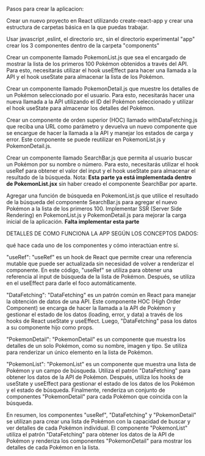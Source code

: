 Pasos para crear la aplicacion:

Crear un nuevo proyecto en React utilizando create-react-app y crear una estructura de carpetas básica en la que puedas trabajar.

Usar javascript ,eslint, el directorio src, sin el directorio experimental "app"
crear los 3 componentes dentro de la carpeta "components"

Crear un componente llamado PokemonList.js que sea el encargado de mostrar la lista de los primeros 100 Pokémon obtenidos a través del API. Para esto, necesitarás utilizar el hook useEffect para hacer una llamada a la API y el hook useState para almacenar la lista de los Pokémon.

Crear un componente llamado PokemonDetail.js que muestre los detalles de un Pokémon seleccionado por el usuario. Para esto, necesitarás hacer una nueva llamada a la API utilizando el ID del Pokémon seleccionado y utilizar el hook useState para almacenar los detalles del Pokémon.

Crear un componente de orden superior (HOC) llamado withDataFetching.js que reciba una URL como parámetro y devuelva un nuevo componente que se encargue de hacer la llamada a la API y manejar los estados de carga y error. Este componente se puede reutilizar en PokemonList.js y PokemonDetail.js.

Crear un componente llamado SearchBar.js que permita al usuario buscar un Pokémon por su nombre o número. Para esto, necesitarás utilizar el hook useRef para obtener el valor del input y el hook useState para almacenar el resultado de la búsqueda.
Nota: **Esta parte ya está implementada dentro de PokemonList.jsx** sin haber creado el componente SearchBar por aparte.

Agregar una función de búsqueda en PokemonList.js que utilice el resultado de la búsqueda del componente SearchBar.js para agregar el nuevo Pokémon a la lista de los primeros 100.
Implementar SSR (Server Side Rendering) en PokemonList.js y PokemonDetail.js para mejorar la carga inicial de la aplicación. **Falta implementar esta parte**

DETALLES DE COMO FUNCIONA LA APP SEGÚN LOS CONCEPTOS DADOS:

qué hace cada uno de los componentes y cómo interactúan entre sí.

"useRef":
"useRef" es un hook de React que permite crear una referencia mutable que puede ser actualizada sin necesidad de volver a renderizar el componente. En este código, "useRef" se utiliza para obtener una referencia al input de búsqueda de la lista de Pokémon. Después, se utiliza en el useEffect para darle el foco automáticamente.

"DataFetching":
"DataFetching" es un patrón común en React para manejar la obtención de datos de una API. Este componente HOC (High Order Component) se encarga de hacer la llamada a la API de Pokémon y gestionar el estado de los datos (loading, error, y data) a través de los hooks de React useState y useEffect. Luego, "DataFetching" pasa los datos a su componente hijo como props.

"PokemonDetail":
"PokemonDetail" es un componente que muestra los detalles de un solo Pokémon, como su nombre, imagen y tipo. Se utiliza para renderizar un único elemento en la lista de Pokémon.

"PokemonList":
"PokemonList" es un componente que muestra una lista de Pokémon y un campo de búsqueda. Utiliza el patrón "DataFetching" para obtener los datos de la API de Pokémon. Después, utiliza los hooks de useState y useEffect para gestionar el estado de los datos de los Pokémon y el estado de búsqueda. Finalmente, renderiza un conjunto de componentes "PokemonDetail" para cada Pokémon que coincida con la búsqueda.

En resumen, los componentes "useRef", "DataFetching" y "PokemonDetail" se utilizan para crear una lista de Pokémon con la capacidad de buscar y ver detalles de cada Pokémon individual. El componente "PokemonList" utiliza el patrón "DataFetching" para obtener los datos de la API de Pokémon y renderiza los componentes "PokemonDetail" para mostrar los detalles de cada Pokémon en la lista.


